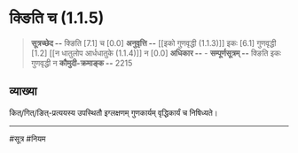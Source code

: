 # क्ङिति च (1.1.5)
> **सूत्रच्छेद --** क्ङिति [7.1] च [0.0]
> **अनुवृत्ति --** [[इको गुणवृद्धी (1.1.3)]] इकः [6.1] गुणवृद्धी [1.2] [[न धातुलोप आर्धधातुके (1.1.4)]] न [0.0]
> **अधिकार --** -
> **सम्पूर्णसूत्रम् --** क्ङिति इकः गुणवृद्धी न
> **कौमुदी-क्रमाङ्क --** 2215

## व्याख्या

कित्/गित्/ङित्-प्रत्ययस्य उपस्थितौ इग्लक्षणम् गुणकार्यम् वृद्धिकार्यं च निषिध्यते।

---
#सूत्र #नियम 
